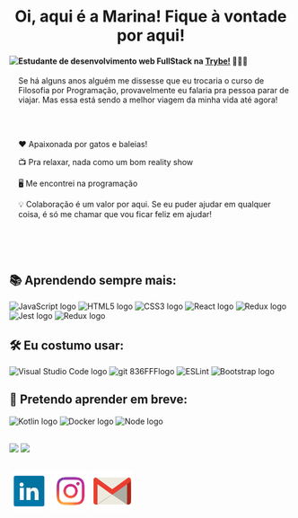 <div align='center'> <h1> Oi, aqui é a Marina! Fique à vontade por aqui!</h1></div>

<img src='https://media.giphy.com/media/Vh2Ap0KMAEoMhmBzdK/giphy.gif' align='left' height='350px'>

#### Estudante de desenvolvimento web FullStack na [Trybe!](https://www.betrybe.com/) 🧑🏼‍💻
 
 
Se há alguns anos alguém me dissesse que eu trocaria o curso de Filosofia por Programação, provavelmente eu falaria pra pessoa parar de viajar. Mas essa está sendo a melhor viagem da minha vida até agora!

<br />
<br />


  :heart: Apaixonada por gatos e baleias!
  
  
  📺    Pra relaxar, nada como um bom reality show
  
  
  🖥️    Me encontrei na programação
  
  
  💡    Colaboração é um valor por aqui. Se eu puder ajudar em qualquer coisa, é só me chamar que vou ficar feliz em ajudar!

<br />
<br />
<br />


 ## 📚 Aprendendo sempre mais:

<img src="https://img.shields.io/badge/JavaScript-282C34?logo=javascript&logoColor=F7DF1E" alt="JavaScript logo" title="JavaScript" height="25" /> <img src="https://img.shields.io/badge/HTML5-282C34?logo=html5&logoColor=E34F26" alt="HTML5 logo" title="HTML5" height="25" />
<img src="https://img.shields.io/badge/CSS3-282C34?logo=css3&logoColor=1572B6" alt="CSS3 logo" title="CSS3" height="25" />
<img src="https://img.shields.io/badge/React-282C34?logo=react&logoColor=61DAFB" alt="React logo" title="React.js / React Native" height="25" />
<img src="https://img.shields.io/badge/Redux-282C34?logo=redux&logoColor=764ABC" alt="Redux logo" title="Redux" height="25" />
<img src="https://img.shields.io/badge/Jest-282C34?logo=jest&logoColor=cc0000" alt="Jest logo" title="Jest" height="25" /> <img src="https://img.shields.io/badge/MySQL-282C34?logo=MySQL&logoColor=ffa500" alt="Redux logo" title="MySQL" height="25" />

  
## 🛠️ Eu costumo usar:
<img src="https://img.shields.io/badge/VS%20Code-282C34?logo=visual-studio-code&logoColor=007ACC" alt="Visual Studio Code logo" title="Visual Studio Code" height="25" /> <img src="https://img.shields.io/badge/git-282C34?logo=git&logoColor=F05032" alt="git 836FFFlogo" title="git" height="25" /> 
<img src="https://img.shields.io/badge/ESLint-282C34?logo=eslint&logoColor=191970" alt191970="ESLint logo" title="ESLint" height="25" />
<img src="https://img.shields.io/badge/Bootstrap-282C34?logo=bootstrap&logoColor=836FFF" alt="Bootstrap logo" title="ESLint" height="25" />

## 📖 Pretendo aprender em breve:
<img src="https://img.shields.io/badge/Kotlin-282C34?logo=Kotlin&logoColor=F6891F" alt="Kotlin logo" title="MySQL" height="25" /> <img src="https://img.shields.io/badge/Docker-282C34?logo=Docker&logoColor=2496ed" alt="Docker logo" title="Docker" height="25" /> <img src="https://img.shields.io/badge/Node.js-282C34?logo=Node.js&logoColor=#339933" alt="Node logo" title="Node" height="25" />

<br />

<img src='https://github-readme-stats.vercel.app/api?username=MarinaAlane&theme=dracula&show_icons=true'>
<img src='https://github-readme-stats.vercel.app/api/top-langs/?username=MarinaAlane&layout=compact'>
<br />
<br />

[![LinkedIn](linkedin1.png)](https://www.linkedin.com/in/marina-alane/)
[![Instagram](instagram.png)](https://www.instagram.com/alanemarina/)
[![Mail](mail.png)](mailto:marinaalane17@gmail.com)


